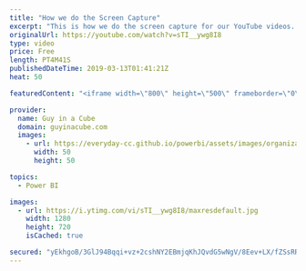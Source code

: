 ```yaml
---
title: "How we do the Screen Capture"
excerpt: "This is how we do the screen capture for our YouTube videos. For Guy in a Cube, we use Camtasia made by TechSmith, but there are other options.  Camtasia - https://www.techsmith.com/video-editor.html Free option with OBS Studio - https://obsproject.com/  ******** LET'S CONNECT! ********  -- http://twitter.com/guyinacube"
originalUrl: https://youtube.com/watch?v=sTI__ywg8I8
type: video
price: Free
length: PT4M41S
publishedDateTime: 2019-03-13T01:41:21Z
heat: 50

featuredContent: "<iframe width=\"800\" height=\"500\" frameborder=\"0\" src=\"https://www.youtube.com/embed/sTI__ywg8I8\" allow=\"accelerometer; autoplay; encrypted-media; gyroscope; picture-in-picture\" allowfullscreen></iframe>"

provider:
  name: Guy in a Cube
  domain: guyinacube.com
  images:
    - url: https://everyday-cc.github.io/powerbi/assets/images/organizations/guyinacube.com-50x50.jpg
      width: 50
      height: 50

topics:
  - Power BI

images:
  - url: https://i.ytimg.com/vi/sTI__ywg8I8/maxresdefault.jpg
    width: 1280
    height: 720
    isCached: true

secured: "yEkhgoB/3GlJ94Bqqi+vz+2cshNY2EBmjqKhJQvdG5wNgV/8Eev+LX/fZSsRR/+go7px5aFpA1fL4hhecE4qCBz0fcbXm1O0asDVbLMnaI6IIJs8FdkmU1uDzfwE4UP03a4HsQIZNOA1/CUFx2wWYagQH0Ze2Q+7DMiiQpUbPnx+/GIC2LCYy10qhQKFsmxbTMW7Cdwt7qs+0zZSx9AQsCjhIlRbM9maIuz7SqYqQK/EPkKIFgseSizBNcBwH2qTEEYC4BX/f4D+P3u202exJtonhvtSF1pjCzCIyjc+FJhW5oTDRhaBNDA3mMj7Mt0vIIFOmE3faO/hrDSFrIzshvZFEY7Lfdjdbk2+/pfjSd/Ymsw9O2s4QLhaxiwQzyCPdFm/rBjW6oiKGCX1ksf0iC3Vk/b2fcKT3qXnzORGWl0=;CxIpkPKh8U903NA4jLauqg=="
---
```


